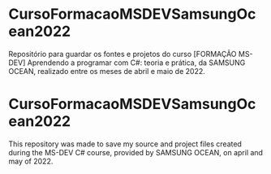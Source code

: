 # CursoFormacaoMSDEVSamsungOcean2022
Repositório para guardar os fontes e projetos do curso [FORMAÇÃO MS-DEV] Aprendendo a programar com C#: teoria e prática, da SAMSUNG OCEAN, realizado entre os meses de abril e maio de 2022.

# CursoFormacaoMSDEVSamsungOcean2022
This repository was made to save my source and project files created during the MS-DEV C# course, provided by SAMSUNG OCEAN, on april and may of 2022.
